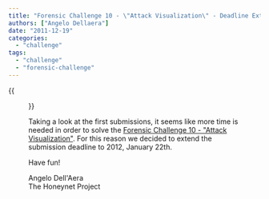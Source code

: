 ```yaml
---
title: "Forensic Challenge 10 - \"Attack Visualization\" - Deadline Extended"
authors: ["Angelo Dellaera"]
date: "2011-12-19"
categories: 
  - "challenge"
tags: 
  - "challenge"
  - "forensic-challenge"
---
```

{{<figure src="images/banner.png" alt="Banner" width="50%">}}

Taking a look at the first submissions, it seems like more time is needed in order to solve the [Forensic Challenge 10 - "Attack Visualization"](https://www.honeynet.org/node/781). For this reason we decided to extend the submission deadline to 2012, January 22th.  

Have fun!  

Angelo Dell'Aera  
The Honeynet Project
